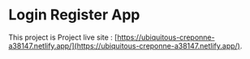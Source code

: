 # Login Register App

This project is Project live site :  [https://ubiquitous-creponne-a38147.netlify.app/](https://ubiquitous-creponne-a38147.netlify.app/).

